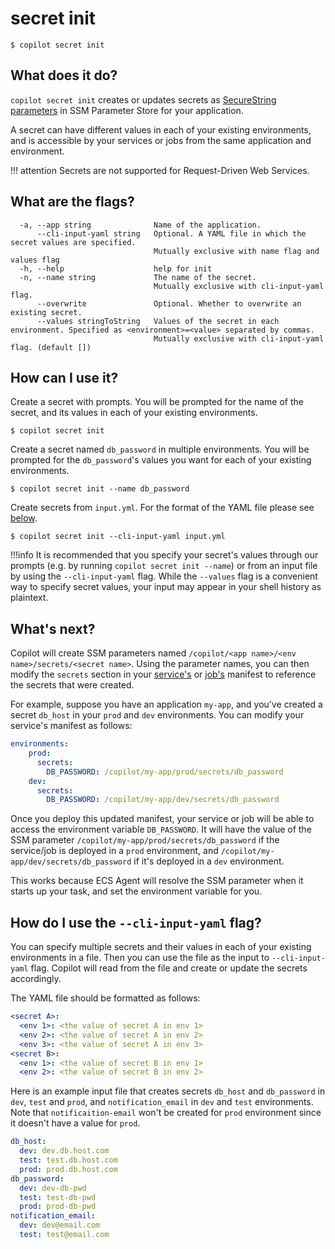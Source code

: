 # secret init
```
$ copilot secret init
```

## What does it do?
`copilot secret init` creates or updates secrets as [SecureString parameters](https://docs.aws.amazon.com/systems-manager/latest/userguide/systems-manager-parameter-store.html#what-is-a-parameter) in SSM Parameter Store for your application.

A secret can have different values in each of your existing environments, and is accessible by your services or jobs from the same application and environment.

!!! attention 
    Secrets are not supported for Request-Driven Web Services.

## What are the flags?
```
  -a, --app string              Name of the application.
      --cli-input-yaml string   Optional. A YAML file in which the secret values are specified.
                                Mutually exclusive with name flag and values flag
  -h, --help                    help for init
  -n, --name string             The name of the secret.
                                Mutually exclusive with cli-input-yaml flag.
      --overwrite               Optional. Whether to overwrite an existing secret.
      --values stringToString   Values of the secret in each environment. Specified as <environment>=<value> separated by commas.
                                Mutually exclusive with cli-input-yaml flag. (default [])
```
## How can I use it?
Create a secret with prompts. You will be prompted for the name of the secret, and its values in each of your existing environments.
```
$ copilot secret init
```

Create a secret named `db_password` in multiple environments. You will be prompted for the `db_password`'s values you want for each of your existing environments.
```
$ copilot secret init --name db_password
```
Create secrets from `input.yml`. For the format of the YAML file please see <a href="#secret-init-cli-input-yaml">below</a>.
```
$ copilot secret init --cli-input-yaml input.yml
```

!!!info
    It is recommended that you specify your secret's values through our prompts (e.g. by running `copilot secret init --name`) or from an input file by using the `--cli-input-yaml` flag. While the `--values` flag is a convenient way to specify secret values, your input may appear in your shell history as plaintext.

## What's next?

Copilot will create SSM parameters named `/copilot/<app name>/<env name>/secrets/<secret name>`. 
Using the parameter names, you can then modify the `secrets` section in your [service's](https://aws.github.io/copilot-cli/docs/manifest/backend-service/#secrets) or [job's](https://aws.github.io/copilot-cli/docs/manifest/scheduled-job/#secrets) manifest to reference the secrets that were created. 

For example, suppose you have an application `my-app`, and you've created a secret `db_host` in your `prod` and `dev` environments.
You can modify your service's manifest as follows:
```yaml
environments:
    prod:
      secrets: 
        DB_PASSWORD: /copilot/my-app/prod/secrets/db_password
    dev:
      secrets:
        DB_PASSWORD: /copilot/my-app/dev/secrets/db_password
```

Once you deploy this updated manifest, your service or job will be able to access the environment variable `DB_PASSWORD`.
It will have the value of the SSM parameter `/copilot/my-app/prod/secrets/db_password` if the service/job is deployed in a `prod` environment, and `/copilot/my-app/dev/secrets/db_password` if it's deployed in a `dev` environment.

This works because ECS Agent will resolve the SSM parameter when it starts up your task, and set the environment variable for you.

## <span id="secret-init-cli-input-yaml">How do I use the `--cli-input-yaml` flag?</span>
You can specify multiple secrets and their values in each of your existing environments in a file. Then you can use the file as the input to `--cli-input-yaml` flag. Copilot will read from the file and create or update the secrets accordingly.

The YAML file should be formatted as follows:
```yaml
<secret A>:
  <env 1>: <the value of secret A in env 1>
  <env 2>: <the value of secret A in env 2>
  <env 3>: <the value of secret A in env 3>
<secret B>:
  <env 1>: <the value of secret B in env 1>
  <env 2>: <the value of secret B in env 2>
```

Here is an example input file that creates secrets `db_host` and `db_password` in `dev`, `test` and `prod`, and `notification_email` in `dev` and `test` environments. Note that `notificaition-email` won't be created for `prod` environment since it doesn't have a value for `prod`.
```yaml
db_host:
  dev: dev.db.host.com
  test: test.db.host.com
  prod: prod.db.host.com
db_password:
  dev: dev-db-pwd
  test: test-db-pwd
  prod: prod-db-pwd
notification_email:
  dev: dev@email.com
  test: test@email.com
```
